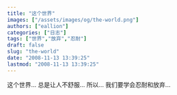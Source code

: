 ```yaml
---
title: "这个世界"
images: ["/assets/images/og/the-world.png"]
authors: ["eallion"]
categories: ["日志"]
tags: ["世界","放弃","忍耐"]
draft: false
slug: "the-world"
date: "2008-11-13 13:39:25"
lastmod: "2008-11-13 13:39:25"
---
```


这个世界...
总是让人不舒服...
所以...
我们要学会忍耐和放弃...
